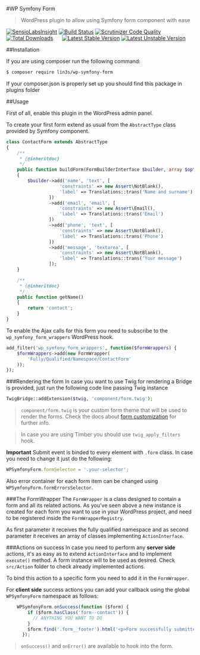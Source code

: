 #WP Symfony Form
> WordPress plugin to allow using Symfony form component with ease

[![SensioLabsInsight](https://insight.sensiolabs.com/projects/789d1ec9-6a7d-4b06-b55a-77b3d081cedc/mini.png)](https://insight.sensiolabs.com/projects/789d1ec9-6a7d-4b06-b55a-77b3d081cedc)
[![Build Status](https://travis-ci.org/LIN3S/WPSymfonyForm.svg?branch=master)](https://travis-ci.org/LIN3S/WPSymfonyForm)
[![Scrutinizer Code Quality](https://scrutinizer-ci.com/g/LIN3S/WPSymfonyForm/badges/quality-score.png?b=master)](https://scrutinizer-ci.com/g/LIN3S/WPSymfonyForm/?branch=master)
[![Total Downloads](https://poser.pugx.org/lin3s/wp-symfony-form/downloads)](https://packagist.org/packages/lin3s/wp-symfony-form)
&nbsp;&nbsp;&nbsp;&nbsp;
[![Latest Stable Version](https://poser.pugx.org/lin3s/wp-symfony-form/v/stable.svg)](https://packagist.org/packages/lin3s/wp-symfony-form)
[![Latest Unstable Version](https://poser.pugx.org/lin3s/wp-symfony-form/v/unstable.svg)](https://packagist.org/packages/lin3s/wp-symfony-form)
 
##Installation

If you are using composer run the following command:

```bash
$ composer require lin3s/wp-symfony-form
```

If your composer.json is properly set up you should find this package in plugins folder

##Usage

First of all, enable this plugin in the WordPress admin panel.

To create your first form extend as usual from the `AbstractType` class provided by Symfony component.

```php
class ContactForm extends AbstractType
{
    /**
     * {@inheritdoc}
     */
    public function buildForm(FormBuilderInterface $builder, array $options)
    {
        $builder->add('name', 'text', [
                    'constraints' => new Assert\NotBlank(),
                    'label' => Translations::trans('Name and surname')
                ])
                ->add('email', 'email', [
                    'constraints' => new Assert\Email(),
                    'label' => Translations::trans('Email')
                ])
                ->add('phone', 'text', [
                    'constraints' => new Assert\NotBlank(),
                    'label' => Translations::trans('Phone')
                ])
                ->add('message', 'textarea', [
                    'constraints' => new Assert\NotBlank(),
                    'label' => Translations::trans('Your message')
                ]);
    }

    /**
     * {@inheritdoc}
     */
    public function getName()
    {
        return 'contact';
    }
}
``` 

To enable the Ajax calls for this form you need to subscribe to the `wp_symfony_form_wrappers` WordPress hook.

```php
add_filter('wp_symfony_form_wrappers', function($formWrappers) {
    $formWrappers->add(new FormWrapper(
        'Fully/Qualified/Namespace/ContactForm'
    ));
});
```


###Rendering the form
In case you want to use Twig for rendering a Bridge is provided, just run the following code line passing Twig instance
```php
TwigBridge::addExtension($twig, 'component/form.twig');
```

> `component/form.twig` is your custom form theme that will be used to render the forms. Check the docs about 
[form customization](http://symfony.com/doc/current/cookbook/form/form_customization.html#what-are-form-themes) for
further info.

> In case you are using Timber you should use `twig_apply_filters` hook.

**Important** Submit event is binded to every element with `.form` class. In case you need to change it just do the following:
```js
WPSymfonyForm.formSelector = '.your-selector';
```

Also error container for each form item can be changed using `WPSymfonyForm.formErrorsSelector`.

###The FormWrapper
The `FormWrapper` is a class designed to contain a form and all its related actions. As you've seen above a new instance is 
created for each form you want to use in your WordPress project, and need to be registered inside the
`FormWrapperRegistry`.

As first parameter it receives the fully qualified namespace and as second parameter it receives an array of classes
implementing `ActionInterface`.

###Actions on success
In case you need to perform any **server side** actions, it's as easy as to extend `ActionInterface` and to implement `execute()`
method. A form instance will to be used as desired. Check `src/Action` folder to check already implemented actions.

To bind this action to a specific form you need to add it in the `FormWrapper`.

For **client side** success actions you can add your callback using the global `WPSymfonyForm` namespace as follows:
```js
    WPSymfonyForm.onSuccess(function ($form) {
        if ($form.hasClass('form--contact')) {
          // ANYTHING YOU WANT TO DO 
        }
        $form.find('.form__footer').html('<p>Form successfully submitted</p>');
      });
```
> `onSuccess()` and `onError()` are available to hook into the form.
